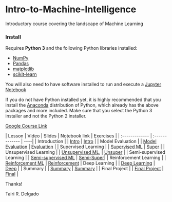 # Intro-to-Machine-Intelligence
Introductory course covering the landscape of Machine Learning

### Install

Requires **Python 3** and the following Python libraries installed:

- [NumPy](http://www.numpy.org/)
- [Pandas](http://pandas.pydata.org/)
- [matplotlib](http://matplotlib.org/)
- [scikit-learn](http://scikit-learn.org/stable/)

You will also need to have software installed to run and execute a [Jupyter Notebook](http://ipython.org/notebook.html)

If you do not have Python installed yet, it is highly recommended that you install the [Anaconda](http://continuum.io/downloads) distribution of Python, which already has the above packages and more included. Make sure that you select the Python 3 installer and not the Python 2 installer.

[Google Course Link](https://classroom.google.com/c/MTE0OTE5NTA1NjNa)

| Lesson         | Video         | Slides         | Notebook link         | Exercises |
| :------------- | :------------- | ----| 
| Introduction | | [Intro](http://name.ipynb) | [Intro](http://name.ipynb) |
| Model Evaluation | | [Model Evaluation](http://name.ipynb) | [Evaluation](http://name.ipynb) |
| Supervised Learning | | [Supervised ML](http://name.ipynb) | [Super](http://name.ipynb) |
| Unsupervised Learning | | [Unsupervised ML](http://name.ipynb), | [Unsuper](http://name.ipynb) |
| Semi-supervised Learning | | [Semi-supervised ML](http://name.ipynb) | [Semi-Super](http://name.ipynb)|
| Reinforcement Learning | | [Reinforcement ML](http://name.ipynb) | [Reinforcement](http://name.ipynb)
| Deep Learning | | [Deep Learning](http://name.ipynb) | [Deep](http://name.ipynb) |
| Summary | | [Summary](http://name.ipynb) | [Summary](http://name.ipynb) |
| Final Project | | [Final Project](http://name.ipynb) | [Final](http://name.ipynb) |

Thanks!

Tairi R. Delgado
